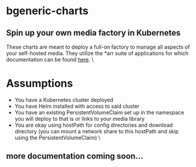 # bgeneric-charts
## Spin up your own media factory in Kubernetes
These charts are meant to deploy a full-on factory to manage all aspects of your self-hosted media. They utilize the *arr suite of applications for which documentation can be found [here](https://wiki.servarr.com).
\
# Assumptions
* You have a Kubernetes cluster deployed
* You have Helm installed with access to said cluster
* You have an existing PersistentVolumeClaim set up in the namespace you will deploy to that is or links to your media library
* You are okay using hostPath for config directories and download directory (you can mount a network share to this hostPath and skip using the PersistentVolumeClaim)
\

## more documentation coming soon...
